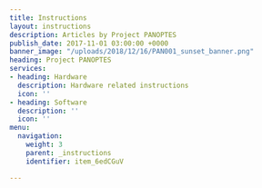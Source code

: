 ```yaml
---
title: Instructions
layout: instructions
description: Articles by Project PANOPTES
publish_date: 2017-11-01 03:00:00 +0000
banner_image: "/uploads/2018/12/16/PAN001_sunset_banner.png"
heading: Project PANOPTES
services:
- heading: Hardware
  description: Hardware related instructions
  icon: ''
- heading: Software
  description: ''
  icon: ''
menu:
  navigation:
    weight: 3
    parent: _instructions
    identifier: item_6edCGuV

---
```


